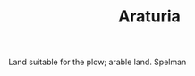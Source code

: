 ---
title: Araturia
letter: A
permalink: "/definitions/bld-araturia.html"
body: Land suitable for the plow; arable land. Spelman
published_at: '2018-07-07'
source: Black's Law Dictionary 2nd Ed (1910)
layout: post
---